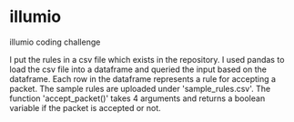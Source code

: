 # illumio
illumio coding challenge

I put the rules in a csv file which exists in the repository. I used pandas to load the csv file into a dataframe and queried the input based on the dataframe. Each row in the dataframe represents a rule for accepting a packet. The sample rules are uploaded under 'sample_rules.csv'. The function 'accept_packet()' takes 4 arguments and returns a boolean variable if the packet is accepted or not.
